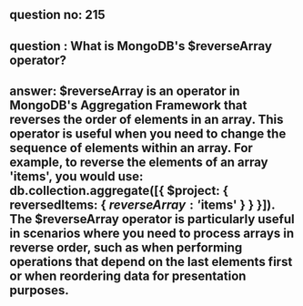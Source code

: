 
      
## question no: 215

## question : What is MongoDB's $reverseArray operator?

## answer: $reverseArray is an operator in MongoDB's Aggregation Framework that reverses the order of elements in an array. This operator is useful when you need to change the sequence of elements within an array. For example, to reverse the elements of an array 'items', you would use: db.collection.aggregate([{ $project: { reversedItems: { $reverseArray: '$items' } } }]). The $reverseArray operator is particularly useful in scenarios where you need to process arrays in reverse order, such as when performing operations that depend on the last elements first or when reordering data for presentation purposes.
      